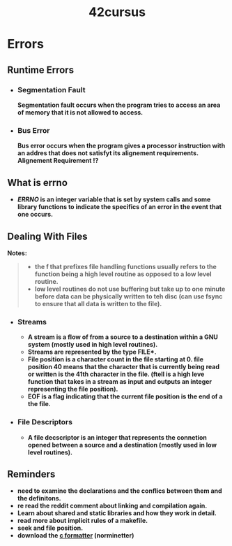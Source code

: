<h1 align="center" ><strong>42cursus</h1>

# Errors
## Runtime Errors

- ### **Segmentation Fault**
    Segmentation fault occurs when the program tries to access an area of memory that it is not allowed to access.
- ### **Bus Error**
    Bus error occurs when the program gives a processor instruction with an addres that does not satisfyt its alignement requirements.
    Alignement Requirement :interrobang:
## What is errno
- _ERRNO_ is an integer variable that is set by system calls and some library functions to indicate the specifics of an error in the event that one occurs.

## Dealing With Files
**Notes**: 
>- the f that prefixes file handling functions usually refers to the function being a high level routine as opposed to a low level routine.
>- low level routines do not use buffering but take up to one minute before data can be physically written to teh disc (can use fsync to ensure that all data is written to the file).
- ### **Streams**
    - A stream is a flow of from a source to a destination within a GNU system (mostly used in high level routines).
    - Streams are represented by the type FILE*.
    - File position is a character count in the file starting at 0. file position 40 means that the character that is currently being read or written is the 41th character in the file. (**ftell** is a high leve function that takes in a stream as input and outputs an integer representing the file position).
    - EOF is a flag indicating that the current file position is the end of a the file.
- ### **File Descriptors**
    - A file decscriptor is an integer that represents the connetion opened between a source and a destination (mostly used in low level routines).


## Reminders
- need to examine the declarations and the conflics between them and the definitons.
- re read the reddit comment about linking and compilation again.
- Learn about shared and static libraries and how they work in detail.
- read more about implicit rules of a makefile.
- seek and file position.
- download the [c formatter](https://github.com/dawnbeen/c_formatter_42) (norminetter)